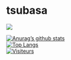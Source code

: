 # tsubasa

<a href="https://cdn.discordapp.com/attachments/1099120241822408824/1130381559036399686/tsubasaaaa.png"><img src="https://cdn.discordapp.com/attachments/1099120241822408824/1130381559036399686/tsubasaaaa.png"></a>



[![Anurag’s github stats](https://github-readme-stats.vercel.app/api?username=1Tsubasa)](https://github.com/1Tsubasa)
<br>
[![Top Langs](https://github-readme-stats.vercel.app/api/top-langs/?username=1Tsubasa&layout=compact)](https://github.com/1Tsubasa)
<br>
[![Visiteurs](https://visitor-badge.glitch.me/badge?page_id=1Tsubasa.1Tsubasa)]([https://github.com/1Tsubasa])

